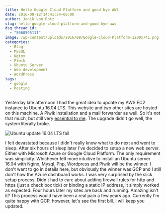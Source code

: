 ```yaml
---
title: Hello Google Cloud Platform and good bye AWS
date: 2016-08-12T14:41:54+00:00
author: Janik von Rotz
slug: hello-google-cloud-platform-and-good-bye-aws
dsq_thread_id:
  - "5060595111"
image: /wp-content/uploads/2016/08/Google-Cloud-Platform-1200x741.png
categories:
  - Blog
  - MySQL
  - Nginx
  - Piwik
  - Ubuntu Server
  - Web development
  - WordPress
tags:
  - google
  - hosting
---
```

Yesterday late afternoon I had the great idea to update my AWS EC2 instance to Ubuntu 16.04 LTS. This website and two other sites are hosted on this machine. A Piwik installation and a mail forwarder as well. So it's not that much, but still very [essential to me](http://fusion.net/story/325231/google-deletes-dennis-cooper-blog/). The upgrade didn't go well, the system literally broke.
<!--more-->
![Ubuntu update 16.04 LTS fail](/wp-content/uploads/2016/08/Ubuntu-update-16.04-LTS-fail.png)

I felt devastated because I didn't really know what to do next and went to sleep. After six hours of sleep later I've decided to setup a new web server. Either with Microsoft Azure or Google Cloud Platform. The only requirement was simplicity. Whichever felt more intuitive to install an Ubuntu server 16.04 with Nginx, Mysql, Php, Wordpress and Piwik will be the winner. I don't want to go in details here, but obviously the winner was GCP and I still don't how the Azure dashboard works. I was very surprised by the slick setup process. Didn't had to care about adding firewall rules for http and https (just a check box tick) or binding a static IP address, it simply worked as expected. Four hours later my sites are back and running. Amazing isn't it? This process would have been a real pain a few years ago. Currently I'm quite happy with GCP, however, let's see the first bill. I will keep you updated.